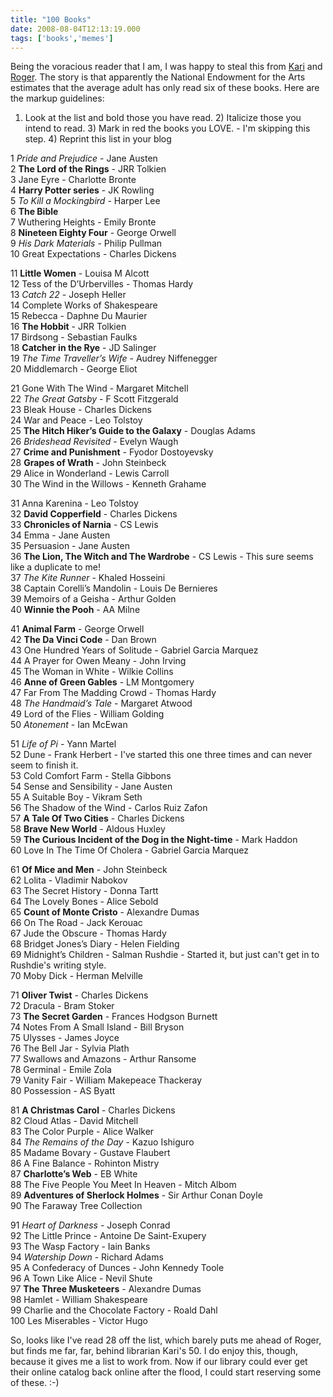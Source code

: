 ```yaml
---
title: "100 Books"
date: 2008-08-04T12:13:19.000
tags: ['books','memes']
---
```


Being the voracious reader that I am, I was happy to steal this from [Kari](http://rmfo-blogs.com/karibeth/archives/2008/08/02/books-and-lists-two-things-i-love/) and [Roger](http://www.qwertyuppy.com/2008/08/a-book-list/). The story is that apparently the National Endowment for the Arts estimates that the average adult has only read six of these books. Here are the markup guidelines:

1) Look at the list and bold those you have read. 2) Italicize those you intend to read. 3) Mark in red the books you LOVE. - I'm skipping this step. 4) Reprint this list in your blog

1 _Pride and Prejudice_ - Jane Austen  
2 **The Lord of the Rings** - JRR Tolkien  
3 Jane Eyre - Charlotte Bronte  
4 **Harry Potter series** - JK Rowling   
5 _To Kill a Mockingbird_ - Harper Lee  
6 **The Bible**  
7 Wuthering Heights - Emily Bronte  
8 **Nineteen Eighty Four** - George Orwell  
9 _His Dark Materials_ - Philip Pullman  
10 Great Expectations - Charles Dickens 

11 **Little Women** - Louisa M Alcott  
12 Tess of the D’Urbervilles - Thomas Hardy  
13 _Catch 22_ - Joseph Heller  
14 Complete Works of Shakespeare  
15 Rebecca - Daphne Du Maurier  
16 **The Hobbit** - JRR Tolkien  
17 Birdsong - Sebastian Faulks  
18 **Catcher in the Rye** - JD Salinger  
19 _The Time Traveller’s Wife_ - Audrey Niffenegger   
20 Middlemarch - George Eliot  

21 Gone With The Wind - Margaret Mitchell  
22 _The Great Gatsby_ - F Scott Fitzgerald  
23 Bleak House - Charles Dickens  
24 War and Peace - Leo Tolstoy  
25 **The Hitch Hiker’s Guide to the Galaxy** - Douglas Adams  
26 _Brideshead Revisited_ - Evelyn Waugh  
27 **Crime and Punishment** - Fyodor Dostoyevsky  
28 **Grapes of Wrath** - John Steinbeck  
29 Alice in Wonderland - Lewis Carroll  
30 The Wind in the Willows - Kenneth Grahame

31 Anna Karenina - Leo Tolstoy  
32 **David Copperfield** - Charles Dickens  
33 **Chronicles of Narnia** - CS Lewis  
34 Emma - Jane Austen  
35 Persuasion - Jane Austen  
36 **The Lion, The Witch and The Wardrobe** - CS Lewis - This sure seems like a duplicate to me!  
37 _The Kite Runner_ - Khaled Hosseini  
38 Captain Corelli’s Mandolin - Louis De Bernieres  
39 Memoirs of a Geisha - Arthur Golden  
40 **Winnie the Pooh** - AA Milne

41 **Animal Farm** - George Orwell  
42 **The Da Vinci Code** - Dan Brown  
43 One Hundred Years of Solitude - Gabriel Garcia Marquez  
44 A Prayer for Owen Meany - John Irving  
45 The Woman in White - Wilkie Collins  
46 **Anne of Green Gables** - LM Montgomery  
47 Far From The Madding Crowd - Thomas Hardy  
48 _The Handmaid’s Tale_ - Margaret Atwood  
49 Lord of the Flies - William Golding  
50 _Atonement_ - Ian McEwan

51 _Life of Pi_ - Yann Martel  
52 Dune - Frank Herbert - I've started this one three times and can never seem to finish it.  
53 Cold Comfort Farm - Stella Gibbons  
54 Sense and Sensibility - Jane Austen  
55 A Suitable Boy - Vikram Seth  
56 The Shadow of the Wind - Carlos Ruiz Zafon  
57 **A Tale Of Two Cities** - Charles Dickens  
58 **Brave New World** - Aldous Huxley  
59 **The Curious Incident of the Dog in the Night-time** - Mark Haddon  
60 Love In The Time Of Cholera - Gabriel Garcia Marquez  

61 **Of Mice and Men** - John Steinbeck  
62 Lolita - Vladimir Nabokov   
63 The Secret History - Donna Tartt  
64 The Lovely Bones - Alice Sebold  
65 **Count of Monte Cristo** - Alexandre Dumas  
66 On The Road - Jack Kerouac  
67 Jude the Obscure - Thomas Hardy  
68 Bridget Jones’s Diary - Helen Fielding  
69 Midnight’s Children - Salman Rushdie - Started it, but just can't get in to Rushdie's writing style.  
70 Moby Dick - Herman Melville  

71 **Oliver Twist** - Charles Dickens  
72 Dracula - Bram Stoker  
73 **The Secret Garden** - Frances Hodgson Burnett  
74 Notes From A Small Island - Bill Bryson  
75 Ulysses - James Joyce  
76 The Bell Jar - Sylvia Plath  
77 Swallows and Amazons - Arthur Ransome  
78 Germinal - Emile Zola  
79 Vanity Fair - William Makepeace Thackeray  
80 Possession - AS Byatt  

81 **A Christmas Carol** - Charles Dickens  
82 Cloud Atlas - David Mitchell  
83 The Color Purple - Alice Walker  
84 _The Remains of the Day_ - Kazuo Ishiguro  
85 Madame Bovary - Gustave Flaubert  
86 A Fine Balance - Rohinton Mistry  
87 **Charlotte’s Web** - EB White  
88 The Five People You Meet In Heaven - Mitch Albom  
89 **Adventures of Sherlock Holmes** - Sir Arthur Conan Doyle  
90 The Faraway Tree Collection  

91 _Heart of Darkness_ - Joseph Conrad  
92 The Little Prince - Antoine De Saint-Exupery  
93 The Wasp Factory - Iain Banks  
94 _Watership Down_ - Richard Adams  
95 A Confederacy of Dunces - John Kennedy Toole  
96 A Town Like Alice - Nevil Shute  
97 **The Three Musketeers** - Alexandre Dumas  
98 Hamlet - William Shakespeare  
99 Charlie and the Chocolate Factory - Roald Dahl  
100 Les Miserables - Victor Hugo  

So, looks like I've read 28 off the list, which barely puts me ahead of Roger, but finds me far, far, behind librarian Kari's 50. I do enjoy this, though, because it gives me a list to work from. Now if our library could ever get their online catalog back online after the flood, I could start reserving some of these. :-)
